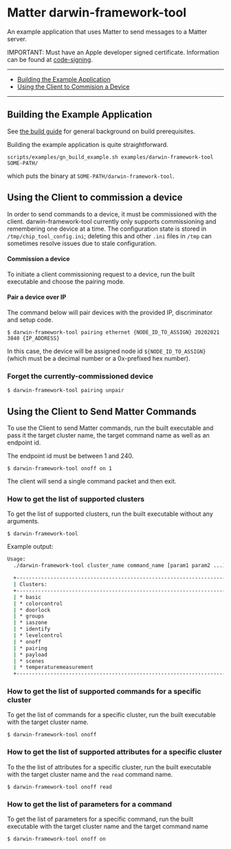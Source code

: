 # Matter darwin-framework-tool

An example application that uses Matter to send messages to a Matter server.

IMPORTANT: Must have an Apple developer signed certificate. Information can be
found at [code-signing](https://developer.apple.com/support/code-signing/).

---

-   [Building the Example Application](#building-the-example-application)
-   [Using the Client to Commision a Device](#using-the-client-to-commission-a-device)

---

## Building the Example Application

See [the build guide](../../docs/guides/BUILDING.md#prerequisites) for general
background on build prerequisites.

Building the example application is quite straightforward.

```
scripts/examples/gn_build_example.sh examples/darwin-framework-tool SOME-PATH/
```

which puts the binary at `SOME-PATH/darwin-framework-tool`.

## Using the Client to commission a device

In order to send commands to a device, it must be commissioned with the client.
darwin-framework-tool currently only supports commissioning and remembering one
device at a time. The configuration state is stored in
`/tmp/chip_tool_config.ini`; deleting this and other `.ini` files in `/tmp` can
sometimes resolve issues due to stale configuration.

#### Commission a device

To initiate a client commissioning request to a device, run the built executable
and choose the pairing mode.

#### Pair a device over IP

The command below will pair devices with the provided IP, discriminator and
setup code.

    $ darwin-framework-tool pairing ethernet {NODE_ID_TO_ASSIGN} 20202021 3840 {IP_ADDRESS}

In this case, the device will be assigned node id `${NODE_ID_TO_ASSIGN}` (which
must be a decimal number or a 0x-prefixed hex number).

### Forget the currently-commissioned device

    $ darwin-framework-tool pairing unpair

## Using the Client to Send Matter Commands

To use the Client to send Matter commands, run the built executable and pass it
the target cluster name, the target command name as well as an endpoint id.

The endpoint id must be between 1 and 240.

    $ darwin-framework-tool onoff on 1

The client will send a single command packet and then exit.

### How to get the list of supported clusters

To get the list of supported clusters, run the built executable without any
arguments.

    $ darwin-framework-tool

Example output:

```bash
Usage:
  ./darwin-framework-tool cluster_name command_name [param1 param2 ...]

  +-------------------------------------------------------------------------------------+
  | Clusters:                                                                           |
  +-------------------------------------------------------------------------------------+
  | * basic                                                                             |
  | * colorcontrol                                                                      |
  | * doorlock                                                                          |
  | * groups                                                                            |
  | * iaszone                                                                           |
  | * identify                                                                          |
  | * levelcontrol                                                                      |
  | * onoff                                                                             |
  | * pairing                                                                           |
  | * payload                                                                           |
  | * scenes                                                                            |
  | * temperaturemeasurement                                                            |
  +-------------------------------------------------------------------------------------+
```

### How to get the list of supported commands for a specific cluster

To get the list of commands for a specific cluster, run the built executable
with the target cluster name.

    $ darwin-framework-tool onoff

### How to get the list of supported attributes for a specific cluster

To the the list of attributes for a specific cluster, run the built executable
with the target cluster name and the `read` command name.

    $ darwin-framework-tool onoff read

### How to get the list of parameters for a command

To get the list of parameters for a specific command, run the built executable
with the target cluster name and the target command name

    $ darwin-framework-tool onoff on

